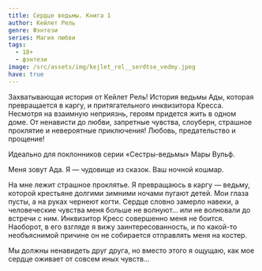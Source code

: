 ```yaml
---
title: Сердце ведьмы. Книга 1
author: Кейлет Рель
genre: Фэнтези
series: Магия любви
tags:
  - 18+
  - фэнтези
image: /src/assets/img/kejlet_rel__serdtse_vedmy.jpeg
have: true
---
```

Захватывающая история от Кейлет Рель! История ведьмы Ады, которая превращается в каргу, и притягательного инквизитора Кресса. Несмотря на взаимную неприязнь, героям придется жить в одном доме. От ненависти до любви, запретные чувства, слоуберн, страшное проклятие и невероятные приключения! Любовь, предательство и прощение!

Идеально для поклонников серии «Сестры-ведьмы» Мары Вульф.

Меня зовут Ада. Я — чудовище из сказок. Ваш ночной кошмар.

На мне лежит страшное проклятье. Я превращаюсь в каргу — ведьму, которой крестьяне долгими зимними ночами пугают детей. Мои глаза пусты, а на руках чернеют когти. Сердце словно замерло навеки, а человеческие чувства меня больше не волнуют… или не волновали до встречи с ним. Инквизитор Кресс совершенно меня не боится. Наоборот, в его взгляде я вижу заинтересованность, и по какой-то необъяснимой причине он не собирается отправлять меня на костер.

Мы должны ненавидеть друг друга, но вместо этого я ощущаю, как мое сердце оживает от совсем иных чувств…
